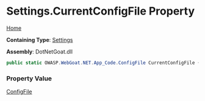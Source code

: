 # Settings\.CurrentConfigFile Property

[Home](../../../../../../README.md)

**Containing Type**: [Settings](../README.md)

**Assembly**: DotNetGoat\.dll

```csharp
public static OWASP.WebGoat.NET.App_Code.ConfigFile CurrentConfigFile { get; set; }
```

### Property Value

[ConfigFile](../../ConfigFile/README.md)


